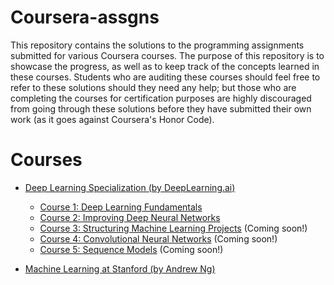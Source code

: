 # Coursera-assgns
 
  This repository contains the solutions to the programming assignments submitted for various Coursera courses. The purpose of this repository is to showcase the progress, as well as to keep track of the concepts learned in these courses. Students who are auditing these courses should feel free to refer to these solutions should they need any help; but those who are completing the courses for certification purposes are highly discouraged from going through these solutions before they have submitted their own work (as it goes against Coursera's Honor Code). 

# Courses
 
  * [Deep Learning Specialization (by DeepLearning.ai)](Deep_Learning_Specialization__Deeplearning.ai/)

    - [Course 1: Deep Learning Fundamentals](Deep_Learning_Specialization__Deeplearning.ai/1__Deep_Learning_Fundamentals)
    - [Course 2: Improving Deep Neural Networks](Deep_Learning_Specialization__Deeplearning.ai/2__Improving_Deep_Neural_Networks)
    - [Course 3: Structuring Machine Learning Projects](Deep_Learning_Specialization__Deeplearning.ai/3__Structuring_Machine_Learning_Projects) (Coming soon!)
    - [Course 4: Convolutional Neural Networks](Deep_Learning_Specialization__Deeplearning.ai/4__Convolutional_Neural_Networks) (Coming soon!)
    - [Course 5: Sequence Models](Deep_Learning_Specialization__Deeplearning.ai/5__Sequence_Models) (Coming soon!)

  * [Machine Learning at Stanford (by Andrew Ng)](Machine_Learning__Stanford__Andrew_Ng/)